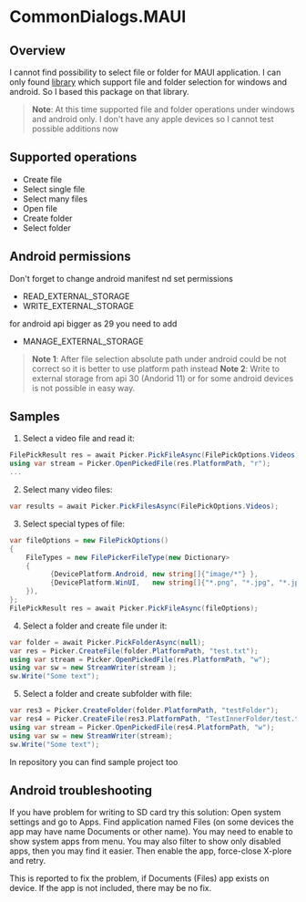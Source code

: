 # CommonDialogs.MAUI
## Overview
I cannot find possibility to select file or folder for MAUI application. 
I can only found [library](https://github.com/mingkly/MKFilePicker) which support file and folder selection for windows and android. So I based this package on that library.
> **Note**: At this time supported file and folder operations under windows and android only. I don't have any apple devices so I cannot test possible additions now

## Supported operations
- Create file
- Select single file
- Select many files
- Open file
- Create folder
- Select folder

## Android permissions
Don't forget to change android manifest nd set permissions
- READ_EXTERNAL_STORAGE
- WRITE_EXTERNAL_STORAGE

for android api bigger as 29 you need to add
- MANAGE_EXTERNAL_STORAGE
> **Note 1**: After file selection absolute path under android could be not correct so it is better to use platform path instead
> **Note 2**: Write to external storage from api 30 (Andorid 11) or for some android devices is not possible in easy way.

## Samples

1. Select a video file and read it:
```csharp
FilePickResult res = await Picker.PickFileAsync(FilePickOptions.Videos);
using var stream = Picker.OpenPickedFile(res.PlatformPath, "r");
...
```

2. Select many video files:
```csharp
var results = await Picker.PickFilesAsync(FilePickOptions.Videos);
```
3. Select special types of file:
```csharp
var fileOptions = new FilePickOptions()
{
    FileTypes = new FilePickerFileType(new Dictionary>
    {
          {DevicePlatform.Android, new string[]{"image/*"} },
          {DevicePlatform.WinUI,   new string[]{"*.png", "*.jpg", "*.jpeg", "*.webp","*.gif","*.bmp"} }
    }),
};
FilePickResult res = await Picker.PickFileAsync(fileOptions);
```
4. Select a folder and create file under it:
```csharp
var folder = await Picker.PickFolderAsync(null);
var res = Picker.CreateFile(folder.PlatformPath, "test.txt");
using var stream = Picker.OpenPickedFile(res.PlatformPath, "w");
using var sw = new StreamWriter(stream );
sw.Write("Some text");
```
5. Select a folder and create subfolder with file:
```csharp
var res3 = Picker.CreateFolder(folder.PlatformPath, "testFolder");
var res4 = Picker.CreateFile(res3.PlatformPath, "TestInnerFolder/test.txt");
using var stream = Picker.OpenPickedFile(res4.PlatformPath, "w");
using var sw = new StreamWriter(stream);
sw.Write("Some text");
```
In repository you can find sample project too

## Android troubleshooting
If you have problem for writing to SD card try this solution:
Open system settings and go to Apps. Find application named Files (on some devices the app may have name Documents or other name). You may need to enable to show system apps from menu. You may also filter to show only disabled apps, then you may find it easier. Then enable the app, force-close X-plore and retry.

This is reported to fix the problem, if Documents (Files) app exists on device. If the app is not included, there may be no fix.